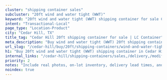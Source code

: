 ```yaml
---
cluster: "shipping container sales"
subcluster: "20ft wind and water tight (WWT)"
keyword: "20ft wind and water tight (WWT) shipping container for sale Cedar Hill, TX"
intent: "Transactional-Local"
page_type: "Location-Product"
city: "Cedar Hill, TX"
title_tag: "Cedar Hill 20ft shipping container for sale | LC Container"
meta_description: "Buy wind and water tight (WWT) 20ft shipping container sale with local delivery in Cedar Hill, TX. LC Container — local Since 2003. Request a fast quote today."
url_slug: "/cedar-hill/buy/20ft/shipping-containers/wind-and-water-tight-wwt"
h1: "Buy 20ft wind and water tight (WWT) shipping container in Cedar Hill"
internal_links: "/cedar-hill/shipping-containers/sales,/delivery,/modifications"
priority: 2
notes: "Include real photos, on-lot inventory, delivery lead times, and financing info."
noindex: true
---
```


<!-- TODO: Add unique city/inventory copy, images, and internal links here. -->
